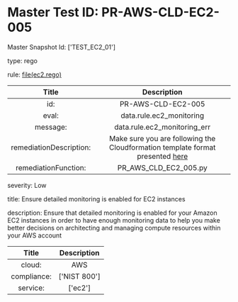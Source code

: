 



# Master Test ID: PR-AWS-CLD-EC2-005


Master Snapshot Id: ['TEST_EC2_01']

type: rego

rule: [file(ec2.rego)]  
  
  
  
  

|Title|Description|
| :---: | :---: |
|id: |PR-AWS-CLD-EC2-005|
|eval: |data.rule.ec2_monitoring|
|message: |data.rule.ec2_monitoring_err|
|remediationDescription: |Make sure you are following the Cloudformation template format presented <a href='https://docs.aws.amazon.com/AWSCloudFormation/latest/UserGuide/aws-properties-ec2-instance.html#cfn-ec2-instance-monitoring' target='_blank'>here</a>|
|remediationFunction: |PR_AWS_CLD_EC2_005.py|


severity: Low

title: Ensure detailed monitoring is enabled for EC2 instances

description: Ensure that detailed monitoring is enabled for your Amazon EC2 instances in order to have enough monitoring data to help you make better decisions on architecting and managing compute resources within your AWS account  
  
  

|Title|Description|
| :---: | :---: |
|cloud: |AWS|
|compliance: |['NIST 800']|
|service: |['ec2']|



[file(ec2.rego)]: https://github.com/prancer-io/prancer-compliance-test/tree/master/aws/cloud/ec2.rego
